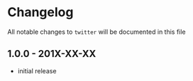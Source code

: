 # Changelog

All notable changes to `twitter` will be documented in this file

## 1.0.0 - 201X-XX-XX

- initial release
